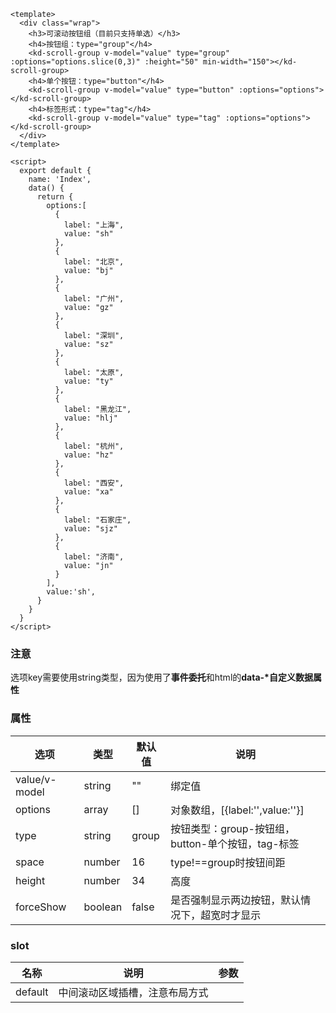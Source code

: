 ```vue
<template>
  <div class="wrap">
    <h3>可滚动按钮组（目前只支持单选）</h3>
    <h4>按钮组：type="group"</h4>
    <kd-scroll-group v-model="value" type="group" :options="options.slice(0,3)" :height="50" min-width="150"></kd-scroll-group>
    <h4>单个按钮：type="button"</h4>
    <kd-scroll-group v-model="value" type="button" :options="options"></kd-scroll-group>
    <h4>标签形式：type="tag"</h4>
    <kd-scroll-group v-model="value" type="tag" :options="options"></kd-scroll-group>
  </div>
</template>

<script>
  export default {
    name: 'Index',
    data() {
      return {
        options:[
          {
            label: "上海",
            value: "sh"
          },
          {
            label: "北京",
            value: "bj"
          },
          {
            label: "广州",
            value: "gz"
          },
          {
            label: "深圳",
            value: "sz"
          },
          {
            label: "太原",
            value: "ty"
          },
          {
            label: "黑龙江",
            value: "hlj"
          },
          {
            label: "杭州",
            value: "hz"
          },
          {
            label: "西安",
            value: "xa"
          },
          {
            label: "石家庄",
            value: "sjz"
          },
          {
            label: "济南",
            value: "jn"
          }
        ],
        value:'sh',
      }
    }
  }
</script>

```

### 注意
选项key需要使用string类型，因为使用了**事件委托**和html的**data-\*自定义数据属性**

### 属性
|选项|类型|默认值|说明|
|---|---|---|---|
|value/v-model|string|""|绑定值|
|options|array|[]|对象数组，[{label:'',value:''}]|
|type|string|group|按钮类型：group-按钮组，button-单个按钮，tag-标签|
|space|number|16|type!==group时按钮间距|
|height|number|34|高度|
|forceShow|boolean|false|是否强制显示两边按钮，默认情况下，超宽时才显示|

### slot
|名称|说明|参数|
|---|---|---|
|default|中间滚动区域插槽，注意布局方式||